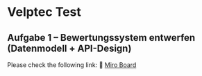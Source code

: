 # Velptec Test

## Aufgabe 1 – Bewertungssystem entwerfen (Datenmodell + API-Design)
Please check the following link:
🔗 [Miro Board](https://miro.com/app/board/uXjVI3kdmY8=/?share_link_id=292243958570)
